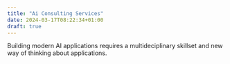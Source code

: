 ```yaml
---
title: "Ai Consulting Services"
date: 2024-03-17T08:22:34+01:00
draft: true
---
```


Building modern AI applications requires a multideciplinary skillset and new way of thinking about applications. 

